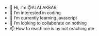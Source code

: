 - 👋 Hi, I’m @ALALAKBAR
- 👀 I’m interested in coding
- 🌱 I’m currently learning javascript
- 💞️ I’m looking to collaborate on nothing
- 📫 How to reach me is by not reaching me

<!---
ALALAKBAR/ALALAKBAR is a ✨ special ✨ repository because its `README.md` (this file) appears on your GitHub profile.
You can click the Preview link to take a look at your changes.
--->
